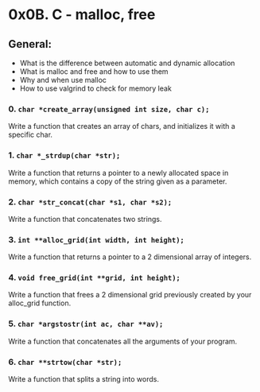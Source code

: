 # 0x0B. C - malloc, free

## General:
- What is the difference between automatic and dynamic allocation
- What is malloc and free and how to use them
- Why and when use malloc
- How to use valgrind to check for memory leak

### 0. `char *create_array(unsigned int size, char c);`
Write a function that creates an array of chars, and initializes it with a specific char.
  
### 1. `char *_strdup(char *str);`
Write a function that returns a pointer to a newly allocated space in memory, which contains a copy of the string given as a parameter.
  
### 2. `char *str_concat(char *s1, char *s2);`
Write a function that concatenates two strings.
  
### 3. `int **alloc_grid(int width, int height);`
Write a function that returns a pointer to a 2 dimensional array of integers.
  
### 4. `void free_grid(int **grid, int height);`
Write a function that frees a 2 dimensional grid previously created by your alloc_grid function.
  
### 5. `char *argstostr(int ac, char **av);`
Write a function that concatenates all the arguments of your program.
  
### 6. `char **strtow(char *str);`
Write a function that splits a string into words.
